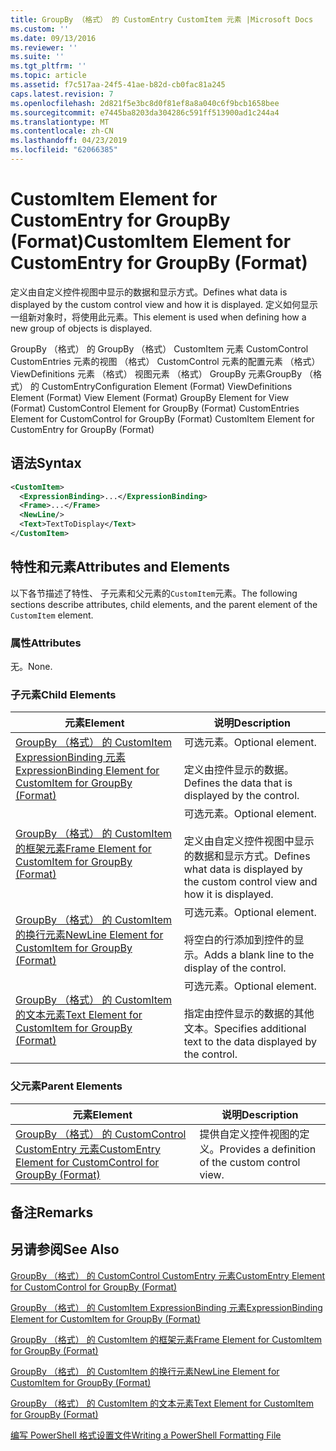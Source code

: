 ```yaml
---
title: GroupBy （格式） 的 CustomEntry CustomItem 元素 |Microsoft Docs
ms.custom: ''
ms.date: 09/13/2016
ms.reviewer: ''
ms.suite: ''
ms.tgt_pltfrm: ''
ms.topic: article
ms.assetid: f7c517aa-24f5-41ae-b82d-cb0fac81a245
caps.latest.revision: 7
ms.openlocfilehash: 2d821f5e3bc8d0f81ef8a8a040c6f9bcb1658bee
ms.sourcegitcommit: e7445ba8203da304286c591ff513900ad1c244a4
ms.translationtype: MT
ms.contentlocale: zh-CN
ms.lasthandoff: 04/23/2019
ms.locfileid: "62066385"
---
```

# <a name="customitem-element-for-customentry-for-groupby-format"></a><span data-ttu-id="a328e-102">CustomItem Element for CustomEntry for GroupBy (Format)</span><span class="sxs-lookup"><span data-stu-id="a328e-102">CustomItem Element for CustomEntry for GroupBy (Format)</span></span>

<span data-ttu-id="a328e-103">定义由自定义控件视图中显示的数据和显示方式。</span><span class="sxs-lookup"><span data-stu-id="a328e-103">Defines what data is displayed by the custom control view and how it is displayed.</span></span> <span data-ttu-id="a328e-104">定义如何显示一组新对象时，将使用此元素。</span><span class="sxs-lookup"><span data-stu-id="a328e-104">This element is used when defining how a new group of objects is displayed.</span></span>

<span data-ttu-id="a328e-105">GroupBy （格式） 的 GroupBy （格式） CustomItem 元素 CustomControl CustomEntries 元素的视图 （格式） CustomControl 元素的配置元素 （格式） ViewDefinitions 元素 （格式） 视图元素 （格式） GroupBy 元素GroupBy （格式） 的 CustomEntry</span><span class="sxs-lookup"><span data-stu-id="a328e-105">Configuration Element (Format) ViewDefinitions Element (Format) View Element (Format) GroupBy Element for View (Format) CustomControl Element for GroupBy (Format) CustomEntries Element for CustomControl for GroupBy (Format) CustomItem Element for CustomEntry for GroupBy (Format)</span></span>

## <a name="syntax"></a><span data-ttu-id="a328e-106">语法</span><span class="sxs-lookup"><span data-stu-id="a328e-106">Syntax</span></span>

```xml
<CustomItem>
  <ExpressionBinding>...</ExpressionBinding>
  <Frame>...</Frame>
  <NewLine/>
  <Text>TextToDisplay</Text>
</CustomItem>
```

## <a name="attributes-and-elements"></a><span data-ttu-id="a328e-107">特性和元素</span><span class="sxs-lookup"><span data-stu-id="a328e-107">Attributes and Elements</span></span>

<span data-ttu-id="a328e-108">以下各节描述了特性、 子元素和父元素的`CustomItem`元素。</span><span class="sxs-lookup"><span data-stu-id="a328e-108">The following sections describe attributes, child elements, and the parent element of the `CustomItem` element.</span></span>

### <a name="attributes"></a><span data-ttu-id="a328e-109">属性</span><span class="sxs-lookup"><span data-stu-id="a328e-109">Attributes</span></span>

<span data-ttu-id="a328e-110">无。</span><span class="sxs-lookup"><span data-stu-id="a328e-110">None.</span></span>

### <a name="child-elements"></a><span data-ttu-id="a328e-111">子元素</span><span class="sxs-lookup"><span data-stu-id="a328e-111">Child Elements</span></span>

|<span data-ttu-id="a328e-112">元素</span><span class="sxs-lookup"><span data-stu-id="a328e-112">Element</span></span>|<span data-ttu-id="a328e-113">说明</span><span class="sxs-lookup"><span data-stu-id="a328e-113">Description</span></span>|
|-------------|-----------------|
|[<span data-ttu-id="a328e-114">GroupBy （格式） 的 CustomItem ExpressionBinding 元素</span><span class="sxs-lookup"><span data-stu-id="a328e-114">ExpressionBinding Element for CustomItem for GroupBy (Format)</span></span>](./expressionbinding-element-for-customitem-for-groupby-format.md)|<span data-ttu-id="a328e-115">可选元素。</span><span class="sxs-lookup"><span data-stu-id="a328e-115">Optional element.</span></span><br /><br /> <span data-ttu-id="a328e-116">定义由控件显示的数据。</span><span class="sxs-lookup"><span data-stu-id="a328e-116">Defines the data that is displayed by the control.</span></span>|
|[<span data-ttu-id="a328e-117">GroupBy （格式） 的 CustomItem 的框架元素</span><span class="sxs-lookup"><span data-stu-id="a328e-117">Frame Element for CustomItem for GroupBy (Format)</span></span>](./frame-element-for-customitem-for-groupby-format.md)|<span data-ttu-id="a328e-118">可选元素。</span><span class="sxs-lookup"><span data-stu-id="a328e-118">Optional element.</span></span><br /><br /> <span data-ttu-id="a328e-119">定义由自定义控件视图中显示的数据和显示方式。</span><span class="sxs-lookup"><span data-stu-id="a328e-119">Defines what data is displayed by the custom control view and how it is displayed.</span></span>|
|[<span data-ttu-id="a328e-120">GroupBy （格式） 的 CustomItem 的换行元素</span><span class="sxs-lookup"><span data-stu-id="a328e-120">NewLine Element for CustomItem for GroupBy (Format)</span></span>](./newline-element-for-customitem-for-groupby-format.md)|<span data-ttu-id="a328e-121">可选元素。</span><span class="sxs-lookup"><span data-stu-id="a328e-121">Optional element.</span></span><br /><br /> <span data-ttu-id="a328e-122">将空白的行添加到控件的显示。</span><span class="sxs-lookup"><span data-stu-id="a328e-122">Adds a blank line to the display of the control.</span></span>|
|[<span data-ttu-id="a328e-123">GroupBy （格式） 的 CustomItem 的文本元素</span><span class="sxs-lookup"><span data-stu-id="a328e-123">Text Element for CustomItem for GroupBy (Format)</span></span>](./text-element-for-customitem-for-groupby-format.md)|<span data-ttu-id="a328e-124">可选元素。</span><span class="sxs-lookup"><span data-stu-id="a328e-124">Optional element.</span></span><br /><br /> <span data-ttu-id="a328e-125">指定由控件显示的数据的其他文本。</span><span class="sxs-lookup"><span data-stu-id="a328e-125">Specifies additional text to the data displayed by the control.</span></span>|

### <a name="parent-elements"></a><span data-ttu-id="a328e-126">父元素</span><span class="sxs-lookup"><span data-stu-id="a328e-126">Parent Elements</span></span>

|<span data-ttu-id="a328e-127">元素</span><span class="sxs-lookup"><span data-stu-id="a328e-127">Element</span></span>|<span data-ttu-id="a328e-128">说明</span><span class="sxs-lookup"><span data-stu-id="a328e-128">Description</span></span>|
|-------------|-----------------|
|[<span data-ttu-id="a328e-129">GroupBy （格式） 的 CustomControl CustomEntry 元素</span><span class="sxs-lookup"><span data-stu-id="a328e-129">CustomEntry Element for CustomControl for GroupBy (Format)</span></span>](./customentry-element-for-customcontrol-for-groupby-format.md)|<span data-ttu-id="a328e-130">提供自定义控件视图的定义。</span><span class="sxs-lookup"><span data-stu-id="a328e-130">Provides a definition of the custom control view.</span></span>|

## <a name="remarks"></a><span data-ttu-id="a328e-131">备注</span><span class="sxs-lookup"><span data-stu-id="a328e-131">Remarks</span></span>

## <a name="see-also"></a><span data-ttu-id="a328e-132">另请参阅</span><span class="sxs-lookup"><span data-stu-id="a328e-132">See Also</span></span>

[<span data-ttu-id="a328e-133">GroupBy （格式） 的 CustomControl CustomEntry 元素</span><span class="sxs-lookup"><span data-stu-id="a328e-133">CustomEntry Element for CustomControl for GroupBy (Format)</span></span>](./customentry-element-for-customcontrol-for-groupby-format.md)

[<span data-ttu-id="a328e-134">GroupBy （格式） 的 CustomItem ExpressionBinding 元素</span><span class="sxs-lookup"><span data-stu-id="a328e-134">ExpressionBinding Element for CustomItem for GroupBy (Format)</span></span>](./expressionbinding-element-for-customitem-for-groupby-format.md)

[<span data-ttu-id="a328e-135">GroupBy （格式） 的 CustomItem 的框架元素</span><span class="sxs-lookup"><span data-stu-id="a328e-135">Frame Element for CustomItem for GroupBy (Format)</span></span>](./frame-element-for-customitem-for-groupby-format.md)

[<span data-ttu-id="a328e-136">GroupBy （格式） 的 CustomItem 的换行元素</span><span class="sxs-lookup"><span data-stu-id="a328e-136">NewLine Element for CustomItem for GroupBy (Format)</span></span>](./newline-element-for-customitem-for-groupby-format.md)

[<span data-ttu-id="a328e-137">GroupBy （格式） 的 CustomItem 的文本元素</span><span class="sxs-lookup"><span data-stu-id="a328e-137">Text Element for CustomItem for GroupBy (Format)</span></span>](./text-element-for-customitem-for-groupby-format.md)

[<span data-ttu-id="a328e-138">编写 PowerShell 格式设置文件</span><span class="sxs-lookup"><span data-stu-id="a328e-138">Writing a PowerShell Formatting File</span></span>](./writing-a-powershell-formatting-file.md)
